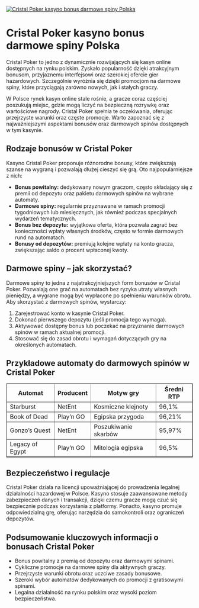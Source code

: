[![Cristal Poker kasyno bonus darmowe spiny Polska](https://123-caf.pages.dev/gitsignup.png)](https://vrmoo.ru/Bt82HjjY)

<h1>Cristal Poker kasyno bonus darmowe spiny Polska</h1> <p>Cristal Poker to jedno z dynamicznie rozwijających się kasyn online dostępnych na rynku polskim. Zyskało popularność dzięki atrakcyjnym bonusom, przyjaznemu interfejsowi oraz szerokiej ofercie gier hazardowych. Szczególnie wyróżnia się dzięki promocjom na darmowe spiny, które przyciągają zarówno nowych, jak i stałych graczy.</p> <p>W Polsce rynek kasyn online stale rośnie, a gracze coraz częściej poszukują miejsc, gdzie mogą liczyć na bezpieczną rozrywkę oraz wartościowe nagrody. Cristal Poker spełnia te oczekiwania, oferując przejrzyste warunki oraz częste promocje. Warto zapoznać się z najważniejszymi aspektami bonusów oraz darmowych spinów dostępnych w tym kasynie.</p>  <h2>Rodzaje bonusów w Cristal Poker</h2> <p>Kasyno Cristal Poker proponuje różnorodne bonusy, które zwiększają szanse na wygraną i pozwalają dłużej cieszyć się grą. Oto najpopularniejsze z nich:</p> <ul>   <li><strong>Bonus powitalny:</strong> dedykowany nowym graczom, często składający się z premii od depozytu oraz pakietu darmowych spinów na wybrane automaty.</li>   <li><strong>Darmowe spiny:</strong> regularnie przyznawane w ramach promocji tygodniowych lub miesięcznych, jak również podczas specjalnych wydarzeń tematycznych.</li>   <li><strong>Bonus bez depozytu:</strong> wyjątkowa oferta, która pozwala zagrać bez konieczności wpłaty własnych środków, często w formie darmowych rund na automatach.</li>   <li><strong>Bonusy od depozytów:</strong> premiują kolejne wpłaty na konto gracza, zwiększając saldo o procent wpłaconej kwoty.</li> </ul>  <h2>Darmowe spiny – jak skorzystać?</h2> <p>Darmowe spiny to jedna z najatrakcyjniejszych form bonusów w Cristal Poker. Pozwalają one grać na automatach bez ryzyka utraty własnych pieniędzy, a wygrane mogą być wypłacone po spełnieniu warunków obrotu. Aby skorzystać z darmowych spinów, wystarczy:</p> <ol>   <li>Zarejestrować konto w kasynie Cristal Poker.</li>   <li>Dokonać pierwszego depozytu (jeśli promocja tego wymaga).</li>   <li>Aktywować dostępny bonus lub poczekać na przyznanie darmowych spinów w ramach aktualnej promocji.</li>   <li>Stosować się do zasad obrotu i wymagań dotyczących gry na określonych automatach.</li> </ol>  <h2>Przykładowe automaty do darmowych spinów w Cristal Poker</h2> <table border="1" cellpadding="8" cellspacing="0">   <thead>     <tr>       <th>Automat</th>       <th>Producent</th>       <th>Motyw gry</th>       <th>Średni RTP</th>     </tr>   </thead>   <tbody>     <tr>       <td>Starburst</td>       <td>NetEnt</td>       <td>Kosmiczne klejnoty</td>       <td>96,1%</td>     </tr>     <tr>       <td>Book of Dead</td>       <td>Play’n GO</td>       <td>Egipska przygoda</td>       <td>96,21%</td>     </tr>     <tr>       <td>Gonzo’s Quest</td>       <td>NetEnt</td>       <td>Poszukiwanie skarbów</td>       <td>95,97%</td>     </tr>     <tr>       <td>Legacy of Egypt</td>       <td>Play’n GO</td>       <td>Mitologia egipska</td>       <td>96,5%</td>     </tr>   </tbody> </table>  <h2>Bezpieczeństwo i regulacje</h2> <p>Cristal Poker działa na licencji upoważniającej do prowadzenia legalnej działalności hazardowej w Polsce. Kasyno stosuje zaawansowane metody zabezpieczeń danych i transakcji, dzięki czemu gracze mogą czuć się bezpiecznie podczas korzystania z platformy. Ponadto, kasyno promuje odpowiedzialną grę, oferując narzędzia do samokontroli oraz ograniczeń depozytów.</p>  <h2>Podsumowanie kluczowych informacji o bonusach Cristal Poker</h2> <ul>   <li>Bonus powitalny z premią od depozytu oraz darmowymi spinami.</li>   <li>Cykliczne promocje na darmowe spiny dla aktywnych graczy.</li>   <li>Przejrzyste warunki obrotu oraz uczciwe zasady bonusowe.</li>   <li>Szeroki wybór automatów dedykowanych do promocji z gratisowymi spinami.</li>   <li>Legalna działalność na rynku polskim oraz wysoki poziom bezpieczeństwa.</li> </ul>